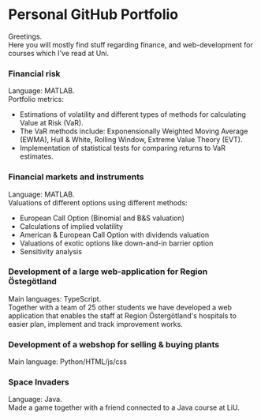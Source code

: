 # Personal GitHub Portfolio

Greetings. \
Here you will mostly find stuff regarding finance, and web-development for courses which I've read at Uni.

### Financial risk 
Language: MATLAB. \
Portfolio metrics: 
- Estimations of volatility and different types of methods for calculating Value at Risk (VaR).
- The VaR methods include: Exponensionally Weighted Moving Average (EWMA), Hull & White, Rolling Window, Extreme Value Theory (EVT). 
- Implementation of statistical tests for comparing returns to VaR estimates. 

### Financial markets and instruments
Language: MATLAB. \
Valuations of different options using different methods: 
- European Call Option (Binomial and B&S valuation)
- Calculations of implied volatility 
- American & European Call Option with dividends valuation
- Valuations of exotic options like down-and-in barrier option
- Sensitivity analysis

### Development of a large web-application for Region Östegötland
Main languages: TypeScript. \
Together with a team of 25 other students we have developed a web application that enables the staff at Region Östergötland's hospitals to easier plan, implement and track improvement works.

### Development of a webshop for selling & buying plants
Main language: Python/HTML/js/css

### Space Invaders
Language: Java. \
Made a game together with a friend connected to a Java course at LiU. 
